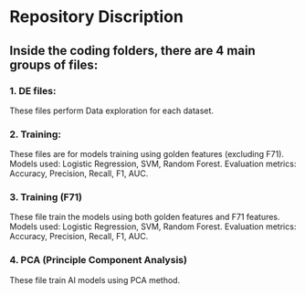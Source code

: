# Repository Discription
## Inside the coding folders, there are 4 main groups of files:
### 1. DE files:
These files perform Data exploration for each dataset.
### 2. Training:
These files are for models training using golden features (excluding F71).
Models used: Logistic Regression, SVM, Random Forest.
Evaluation metrics: Accuracy, Precision, Recall, F1, AUC.
### 3. Training (F71)
These file train the models using both golden features and F71 features.
Models used: Logistic Regression, SVM, Random Forest.
Evaluation metrics: Accuracy, Precision, Recall, F1, AUC.

### 4. PCA (Principle Component Analysis)
These file train AI models using PCA method.